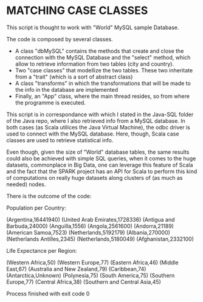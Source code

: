 # MATCHING CASE CLASSES

This script is thought to work with "World" MySQL sample Database.

The code is composed by several classes. 
  * A class "dbMySQL" contains the methods that create and close the connection with the MySQL Database 
and the "select" method, which allow to retrieve information from two tables (city and country). 
  * Two "case classes" that modellize the two tables. These two inheritate from a "trait" (which is a sort of abstract
  class)
  * A class "transforms" in which the transformations that will be made to the info in the database are implemented
  * Finally, an "App" class, where the main thread resides, so from where the programme is executed.
  
 This script is in correspondance with which I stated in the Java-SQL folder of the Java repo, where I also retrieved info from a 
 MySQL database. In both cases (as Scala utilices the Java Virtual Machine), the odbc driver is used to connect with the MySQL database.
 Here, though, Scala case classes are used to retrieve statistical info. 
 
 Even though, given the size of "World" database tables, the same results could also be achieved with simple SQL queries, when it comes
 to the huge datasets, commonplace in Big Data, one can leverage this feature of Scala and the fact that the SPARK project has an
 API for Scala to perform this kind of computations on really huge datasets along clusters of (as much as needed) nodes.
 
 There is the outcome of the code:
  
  Population per Country: 

(Argentina,16441940)
(United Arab Emirates,1728336)
(Antigua and Barbuda,24000)
(Anguilla,1556)
(Angola,2561600)
(Andorra,21189)
(American Samoa,7523)
(Netherlands,5192179)
(Albania,270000)
(Netherlands Antilles,2345)
(Netherlands,5180049)
(Afghanistan,2332100)

Life Expectance per Region: 

(Western Africa,50)
(Western Europe,77)
(Eastern Africa,46)
(Middle East,67)
(Australia and New Zealand,79)
(Caribbean,74)
(Antarctica,Unknown)
(Polynesia,75)
(South America,75)
(Southern Europe,77)
(Central Africa,38)
(Southern and Central Asia,45)

Process finished with exit code 0
